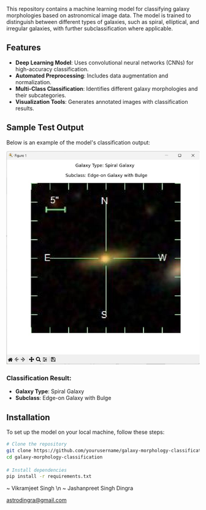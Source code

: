 This repository contains a machine learning model for classifying galaxy morphologies based on astronomical image data. The model is trained to distinguish between different types of galaxies, such as spiral, elliptical, and irregular galaxies, with further subclassification where applicable.

## Features
- **Deep Learning Model**: Uses convolutional neural networks (CNNs) for high-accuracy classification.
- **Automated Preprocessing**: Includes data augmentation and normalization.
- **Multi-Class Classification**: Identifies different galaxy morphologies and their subcategories.
- **Visualization Tools**: Generates annotated images with classification results.

## Sample Test Output
Below is an example of the model's classification output:

![Sample Output](image.jpeg)

### Classification Result:
- **Galaxy Type**: Spiral Galaxy
- **Subclass**: Edge-on Galaxy with Bulge

## Installation
To set up the model on your local machine, follow these steps:
```bash
# Clone the repository
git clone https://github.com/yourusername/galaxy-morphology-classification.git
cd galaxy-morphology-classification

# Install dependencies
pip install -r requirements.txt
```
~ Vikramjeet Singh \n
~ Jashanpreet Singh Dingra

astrodingra@gmail.com
